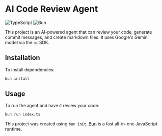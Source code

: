 # AI Code Review Agent

![TypeScript](https://img.shields.io/badge/typescript-%23007ACC.svg?style=for-the-badge&logo=typescript&logoColor=white)
![Bun](https://img.shields.io/badge/Bun-%23000000.svg?style=for-the-badge&logo=bun&logoColor=white)

This project is an AI-powered agent that can review your code, generate commit messages, and create markdown files. It uses Google's Gemini model via the `ai` SDK.

## Installation

To install dependencies:

```bash
bun install
```

## Usage

To run the agent and have it review your code:

```bash
bun run index.ts
```

This project was created using `bun init`. [Bun](https://bun.com) is a fast all-in-one JavaScript runtime.
